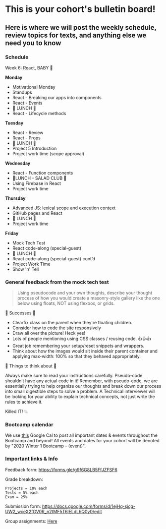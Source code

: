 # This is your cohort's bulletin board! 
## Here is where we will post the weekly schedule, review topics for texts, and anything else we need you to know

### Schedule

Week 6:  React, BABY 🤙

**Monday**

* Motivational Monday
* Standups
* React - Breaking our apps into components
* React - Events
* 🍴 LUNCH 🍴
* React - Lifecycle methods


**Tuesday**

* React - Review
* React - Props
* 🍴 LUNCH 🍴
* Project 5 Introduction
* Project work time (scope approval)


**Wednesday**

* React - Function components
* 🥗LUNCH - SALAD CLUB 🥗
* Using Firebase in React
* Project work time

**Thursday**

* Advanced JS: lexical scope and execution context
* GitHub pages and React
* 🍴 LUNCH 🍴
* Project work time

**Friday**

* Mock Tech Test
* React code-along (special-guest)
* 🍴 LUNCH 🍴
* React code-along (special-guest) cont’d
* Project Work Time
* Show 'n' Tell


### General feedback from the mock tech test
> Using pseudocode and your own thoughts, describe your thought process of how you would create a masonry-style gallery like the one below using floats, NOT using flexbox, or grids.

🎉 Successes 🎉

- Clearfix class on the parent when they're floating children.
- Consider how to code the site responsively
- Draw all over the picture! Heck yes!
- Lots of people mentioning using CSS classes / reusing code. 👍👍👍
- Great job remembering your setup/reset snippets and wrappers.
- Think about how the images would sit inside their parent container and applying max-width: 100% so that they behaved appropriately.

🔨 Things to think about 🔨

Always make sure to read your instructions carefully. Pseudo-code shouldn’t have any actual code in it! Remember, with pseudo-code, we are essentially trying to help organize our thoughts and break down our process into small digestible steps to solve a problem. A Technical interviewer will be looking for your ability to explain technical concepts, not just write the rules to achieve it.

Killed IT! 💥




### Bootcamp calendar
We use [this](https://calendar.google.com/calendar/embed?src=hackeryou.com_ckj6930nr6kraakaisos09cccs%40group.calendar.google.com&ctz=America%2FToronto) Google Cal to post all important dates & events throughout the Bootcamp and beyond! All events and dates for your cohort will be denoted by "2020 Winter 1 Bootcamp - (event)".

### Important links & Info
Feedback form: https://forms.gle/g9f6G8LB5FfJZFSF6

Grade breakdown:
```
Projects = 10% each
Tests = 5% each
Exam = 25%
```

Submission form: https://docs.google.com/forms/d/1ejHg-sjcg-UW2_wceX2fGV0R_n2tMF5T6lELdLhQ0y0/edit

Group assignments: [Here](https://docs.google.com/spreadsheets/d/1qw-dnRppkzRaXscOvdPusE1SHsEiSGnHQrPoRf2kujU/edit#gid=1112317742)

